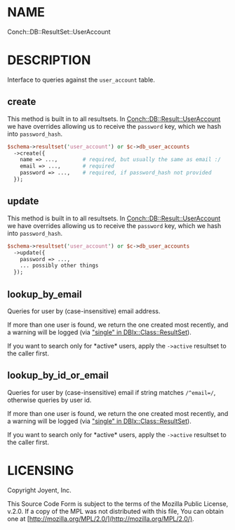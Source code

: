 # NAME

Conch::DB::ResultSet::UserAccount

# DESCRIPTION

Interface to queries against the `user_account` table.

## create

This method is built in to all resultsets.  In [Conch::DB::Result::UserAccount](/modules/Conch::DB::Result::UserAccount) we have
overrides allowing us to receive the `password` key, which we hash into `password_hash`.

```perl
$schema->resultset('user_account') or $c->db_user_accounts
  ->create({
    name => ...,        # required, but usually the same as email :/
    email => ...,       # required
    password => ...,    # required, if password_hash not provided
  });
```

## update

This method is built in to all resultsets.  In [Conch::DB::Result::UserAccount](/modules/Conch::DB::Result::UserAccount) we have
overrides allowing us to receive the `password` key, which we hash into `password_hash`.

```perl
$schema->resultset('user_account') or $c->db_user_accounts
  ->update({
    password => ...,
    ... possibly other things
  });
```

## lookup\_by\_email

Queries for user by (case-insensitive) email address.

If more than one user is found, we return the one created most recently, and a warning will be
logged (via ["single" in DBIx::Class::ResultSet](https://metacpan.org/pod/DBIx::Class::ResultSet#single)).

If you want to search only for \*active\* users, apply the `->active` resultset to the
caller first.

## lookup\_by\_id\_or\_email

Queries for user by (case-insensitive) email if string matches `/^email=/`, otherwise queries
by user id.

If more than one user is found, we return the one created most recently, and a warning will be
logged (via ["single" in DBIx::Class::ResultSet](https://metacpan.org/pod/DBIx::Class::ResultSet#single)).

If you want to search only for \*active\* users, apply the `->active` resultset to the
caller first.

# LICENSING

Copyright Joyent, Inc.

This Source Code Form is subject to the terms of the Mozilla Public License,
v.2.0. If a copy of the MPL was not distributed with this file, You can obtain
one at [http://mozilla.org/MPL/2.0/](http://mozilla.org/MPL/2.0/).
